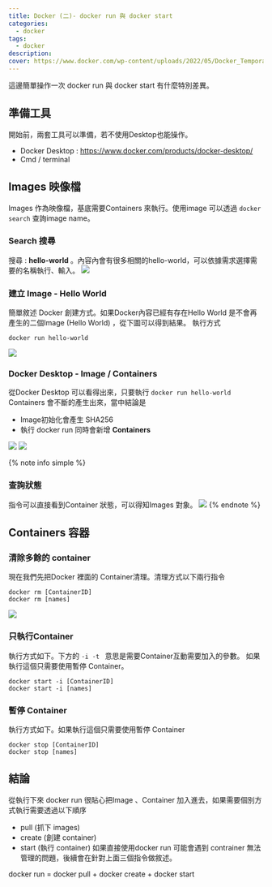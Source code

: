 ```yaml
---
title: Docker (二)- docker run 與 docker start 
categories: 
  - docker
tags: 
  - docker
description:
cover: https://www.docker.com/wp-content/uploads/2022/05/Docker_Temporary_Image_Google_Blue_1080x1080_v1.png
---
```


這邊簡單操作一次 docker run 與 docker start 有什麼特別差異。
## 準備工具
開始前，兩套工具可以準備，若不使用Desktop也能操作。
- Docker Desktop  : https://www.docker.com/products/docker-desktop/
- Cmd / terminal

## Images 映像檔
Images 作為映像檔，基底需要Containers 來執行。使用image 可以透過 ``` docker search ``` 查詢image name。

### Search 搜尋
搜尋 : **hello-world** 。內容內會有很多相關的hello-world，可以依據需求選擇需要的名稱執行、輸入。
![](/imgage/20221128_14-36-04.png)

### 建立 Image - Hello World
簡單敘述 Docker 創建方式。如果Docker內容已經有存在Hello World 是不會再產生的二個Image (Hello World) ，從下圖可以得到結果。
執行方式
```docker
docker run hello-world
```
![](/imgage/20221128_14-47-20.png)

### Docker Desktop - Image / Containers
從Docker Desktop 可以看得出來，只要執行 ```docker run hello-world``` Containers 會不斷的產生出來，當中結論是
- Image初始化會產生 SHA256
- 執行 docker run 同時會新增 **Containers**

![](/imgage/20221128_14-51-23.png)
![](/imgage/20221128_14-51-35.png)

{% note info simple %}
### 查詢狀態
指令可以直接看到Container 狀態，可以得知Images 對象。
![](/imgage/20221128_15-00-00.png)
{% endnote %}

## Containers 容器

### 清除多餘的 container
現在我們先把Docker 裡面的 Container清理。清理方式以下兩行指令
```docker 
docker rm [ContainerID]
docker rm [names] 
```
![](/imgage/20221128_15-09-23.png)

### 只執行Container
執行方式如下。下方的 ```-i -t ``` 意思是需要Container互動需要加入的參數。
如果執行這個只需要使用暫停 Container。
```docker
docker start -i [ContainerID]
docker start -i [names] 
```

### 暫停 Container
執行方式如下。如果執行這個只需要使用暫停 Container
```docker
docker stop [ContainerID]
docker stop [names] 
```

## 結論
從執行下來 docker run 很貼心把Image 、Container 加入進去，如果需要個別方式執行需要透過以下順序
- pull (抓下 images)
- create (創建 container)
- start (執行 container)
如果直接使用docker run 可能會遇到 contrainer 無法管理的問題，後續會在針對上面三個指令做敘述。

docker run = docker pull + docker create + docker start